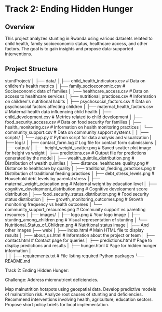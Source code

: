 # Track 2: Ending Hidden Hunger

## Overview
This project analyzes stunting in Rwanda using various datasets related to child health, family socioeconomic status, healthcare access, and other factors. The goal is to gain insights and propose data-supported interventions.

## Project Structure

stuntProject/
│
├── data/
│   ├── child_health_indicators.csv       # Data on children's health metrics
│   ├── family_socioeconomic.csv           # Socioeconomic data of families
│   ├── healthcare_access.csv               # Data on access to healthcare services
│   ├── nutritional_practices.csv           # Information on children's nutritional habits
│   ├── psychosocial_factors.csv            # Data on psychosocial factors affecting children
│   ├── maternal_health_factors.csv          # Maternal health data influencing child health
│   ├── child_development.csv                # Metrics related to child development
│   ├── food_security_access.csv             # Data on food security for families
│   ├── health_monitoring.csv                # Information on health monitoring practices
│   └── community_support.csv                # Data on community support systems
│
│
├── scripts/
│   └── app.py                               # Python script for data analysis and visualization
|   ├── logs/
│        ├── contact_form.log                    # Log file for contact form submissions
│
├── output/
│   ├── height_weight_scatter.png           # Saved scatter plot image for height vs weight
│   ├── predictions.csv                      # Output file for predictions generated by the model
│   ├── wealth_quintile_distribution.png     # Distribution of wealth quintiles
│   ├── distance_healthcare_quality.png      # Distance to healthcare by quality
│   ├── traditional_feeding_practices.png    # Distribution of traditional feeding practices
│   ├── debt_stress_levels.png               # Household debt levels by parental stress
│   ├── maternal_weight_education.png        # Maternal weight by education level
│   ├── cognitive_development_distribution.png # Cognitive development score distribution
│   ├── food_security_status_distribution.png  # Food security status distribution
│   ├── growth_monitoring_outcomes.png       # Growth monitoring frequency vs health outcomes
│   └── community_support_resources.png       # Community support vs parenting resources
│
├── images/
│   ├── logo.png                             # Your logo image
│   ├── stunting_among_children.png         # Visual representation of stunting
│   └── Nutritional_Status_of_Children.png  # Nutritional status image
│   ├── And other images
├── web/
│   ├── index.html                          # Main HTML file to display results
│   ├── about_us.html                       # Information about the project or team
│   ├── contact.html                        # Contact page for queries 
│   ├── predictions.html                    # Page to display predictions and results
│   ├── hunger.html                         # Page for hidden hunger information
│   
│
│
├── requirements.txt                        # File listing required Python packages
└── README.md     


Track 2: Ending Hidden Hunger:

Challenge: Address micronutrient deficiencies.

Map malnutrition hotspots using geospatial data.
Develop predictive models of malnutrition risk.
Analyze root causes of stunting and deficiencies.
Recommend interventions involving health, agriculture, education sectors.
Propose short policy briefs for local implementation.